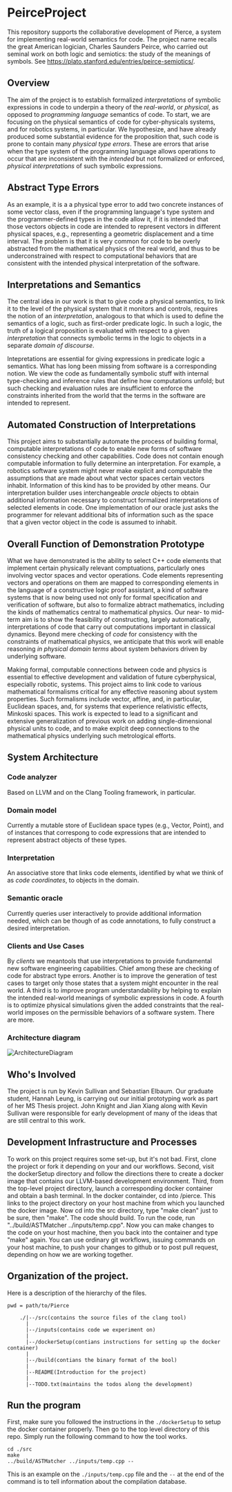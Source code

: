 # PeirceProject
This repository supports the collaborative development of Pierce, a system for implementing real-world semantics for code. The project name recalls the great American logician, Charles Saunders Peirce, who carried out seminal work on both logic and semiotics: the study of the meanings of symbols.  See https://plato.stanford.edu/entries/peirce-semiotics/. 

## Overview
The aim of the project is to establish formalized *interpretations* of symbolic expressions in code to underpin a theory of the *real-world*, or *physical*, as opposed to *programming language* semantics of code. To start, we are focusing on the physical semantics of code for cyber-physicals systems, and for robotics systems, in particular. We hypothesize, and have already produced some substantial evidence for the proposition that, such code is prone to contain many *physical type errors*. These are errors that arise when the type system of the programming language allows operations to occur that are inconsistent with the *intended* but not formalized or enforced, *physical interpretations* of such symbolic expressions. 

## Abstract Type Errors
As an example, it is a a physical type error to add two concrete instances of some vector class, even if the programming language's type system and the programmer-defined types in the code allow it, if it is intended that those vectors objects in code are intended to represent vectors in different physical spaces, e.g., representing a geometric displacement and a time interval. The problem is that it is very common for code to be overly abstracted from the mathematical physics of the real world, and thus to be underconstrained with respect to computational behaviors that are consistent with the intended physical interpretation of the software. 

## Interpretations and Semantics
The central idea in our work is that to give code a physical semantics, to link it to the level of the physical system that it monitors and controls, requires the notion of an *interpretation*, analogous to that which is used to define the semantics of a logic, such as first-order predicate logic. In such a logic, the truth of a logical proposition is evaluated with respect to a given *interpretation* that connects symbolic terms in the logic to objects in a separate *domain of discourse*. 

Intepretations are essential for giving expressions in predicate logic a semantics. What has long been missing from software is a corresponding notion. We view the code as fundamentally symbolic stuff with internal type-checking and inference rules that define how computations unfold; but such checking and evaluation rules are insufficient to enforce the constraints inherited from the world that the terms in the software are intended to represent. 

## Automated Construction of Interpretations
This project aims to substantially automate the process of building formal, computable interpretations of code to enable new forms of software consistency checking and other capabilities. Code does not contain enough computable information to fully determine an interpretation. For example, a robotics software system might never make explicit and computable the assumptions that are made about what vector spaces certain vectors inhabit. Information of this kind has to be provided by other means. Our interpretation builder uses interchangeable *oracle* objects to obtain additional information necessary to construct formalized interpretations of selected elements in code. One implementation of our oracle just asks the programmer for relevant additional bits of information such as the space that a given vector object in the code is assumed to inhabit.

## Overall Function of Demonstration Prototype
What we have demonstrated is the ability to select C++ code elements that implement certain physically relevant comptuations, particularly ones involving vector spaces and vector operations. Code elements representing vectors and operations on them are mapped to corresponding elements in the language of a constructive logic proof assistant, a kind of software systems that is now being used not only for formal specification and verification of software, but also to formalize abtract mathematics, including the kinds of mathematics central to mathematical physics. Our near- to mid-term aim is to show the feasibility of constructing, largely automatically, interpretations of code that carry out computations important in classical dynamics. Beyond mere checking of *code* for consistency with the constraints of mathematical physics, we anticipate that this work will enable reasoning *in physical domain terms* about system behaviors driven by underlying software. 

Making formal, computable connections between code and physics is essential to effective development and validation of future cyberphysical, especially robotic, systems. This project aims to link code to various mathematical formalisms critical for any effective reasoning about system properties. Such formalisms include vector, affine, and, in particular, Euclidean spaces, and, for systems that experience relativistic effects, Minkoski spaces. This work is expected to lead to a significant and extensive generalization of previous work on adding single-dimensional physical units to code, and to make explcit deep connections to the mathematical physics underlying such metrological efforts.

## System Architecture

### Code analyzer

Based on LLVM and on the Clang Tooling framework, in particular.

### Domain model

Currently a mutable store of Euclidean space types (e.g., Vector, Point), and of instances that correspong to code expressions that are intended to represent abstract objects of these types.

### Interpretation

An associative store that links code elements, identified by what we think of as *code coordinates*, to objects in the domain.

### Semantic oracle

Currently queries user interactively to provide additional information needed, which can be though of as code annotations, to fully construct a desired interpretation.

### Clients and Use Cases

By *clients* we meantools that use interpretations to provide fundamental new software engineering capabilities. Chief among these are checking of code for abstract type errors. Another is to improve the generation of test cases to target only those states that a system might encounter in the real world. A third is to improve program understandability by helping to explain the intended real-world meanings of symbolic expressions in code. A fourth is to optimize physical simulations given the added constraints that the real-world imposes on the permissible behaviors of a software system. There are more.


### Architecture diagram
![ArchitectureDiagram](https://github.com/kevinsullivan/Pierce/blob/master/blueprint.png)

## Who's Involved
The project is run by Kevin Sullivan and Sebastian Elbaum. Our graduate student, Hannah Leung, is carrying out our initial prototyping work as part of her MS Thesis project. John Knight and Jian Xiang along with Kevin Sullivan were responsible for early development of many of the ideas that are still central to this work.

## Development Infrastructure and Processes
To work on this project requires some set-up, but it's not bad. First, clone the project or fork it depending on your and our workflows. Second, visit the dockerSetup directory and follow the directions there to create a docker image that contains our LLVM-based development environment. Third, from the top-level project directory, launch a corresponding docker container and obtain a bash terminal. In the docker containder, cd into /pierce. This links to the project directory on your host machine from which you launched the docker image. Now cd into the src directory, type "make clean" just to be sure, then "make". The code should build. To run the code, run "../build/ASTMatcher ../inputs/temp.cpp". Now you can make changes to the code on your host machine, then you back into the container and type "make" again. You can use ordinary git workflows, issuing commands on your host machine, to push your changes to github or to post pull request, depending on how we are working together.

## Organization of the project.

Here is a description of the hierarchy of the files.
```
pwd = path/to/Pierce

    ./|--/src(contains the source files of the clang tool)
      |
      |--/inputs(contains code we experiment on)
      |
      |--/dockerSetup(contians instructions for setting up the docker container)
      |
      |--/build(contians the binary format of the bool)
      |
      |--README(Introduction for the project)
      |
      |--TODO.txt(maintains the todos along the development)
```
## Run the program

First, make sure you followed the instructions in the `./dockerSetup` to setup the docker container properly. Then go to the top level directory of this repo.
Simply run the following command to how the tool works.
```
cd ./src
make
../build/ASTMatcher ../inputs/temp.cpp --
```
This is an example on the `./inputs/temp.cpp` file and the `--` at the end of the command is to tell information about the compilation database. 





